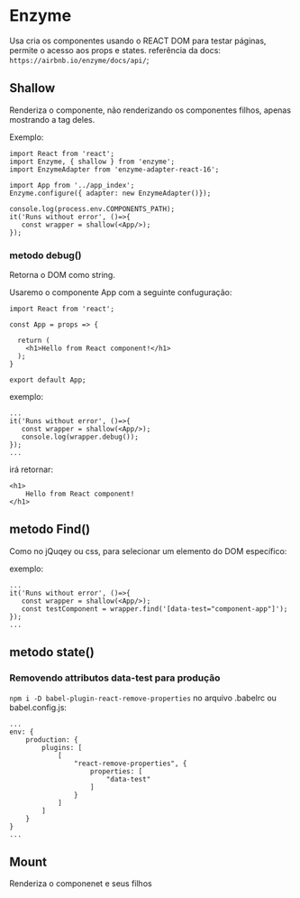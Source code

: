 # Enzyme

Usa cria os componentes usando o REACT DOM para testar páginas, permite o acesso aos props e states.
referência da docs: `https://airbnb.io/enzyme/docs/api/`;

##  Shallow
Renderiza o componente, não renderizando os componentes filhos, apenas mostrando a tag deles.

Exemplo:

````
import React from 'react';
import Enzyme, { shallow } from 'enzyme';
import EnzymeAdapter from 'enzyme-adapter-react-16';

import App from '../app_index';
Enzyme.configure({ adapter: new EnzymeAdapter()});

console.log(process.env.COMPONENTS_PATH);
it('Runs without error', ()=>{
   const wrapper = shallow(<App/>);
});
````

### metodo debug()
Retorna o DOM como string.

Usaremo o componente App com a seguinte confuguração:

````
import React from 'react';

const App = props => {
  
  return (
    <h1>Hello from React component!</h1>
  );
}

export default App;
````

exemplo:

````
...
it('Runs without error', ()=>{
   const wrapper = shallow(<App/>);
   console.log(wrapper.debug());
});
...
````

irá retornar:
````
<h1>
    Hello from React component!
</h1>
````

## metodo Find()
Como no jQuqey ou css, para selecionar um elemento do DOM específico:

exemplo:

````
...
it('Runs without error', ()=>{
   const wrapper = shallow(<App/>);
   const testComponent = wrapper.find('[data-test="component-app"]');
});
...
````

## metodo state()

### Removendo attributos data-test para produção

`npm i -D babel-plugin-react-remove-properties`
no arquivo .babelrc ou babel.config.js:

````
...
env: {
    production: {
        plugins: [
            [
                "react-remove-properties", {
                    properties: [
                        "data-test"
                    ]
                }
            ]
        ]
    }
}
...
````

## Mount 
Renderiza o componenet e seus filhos